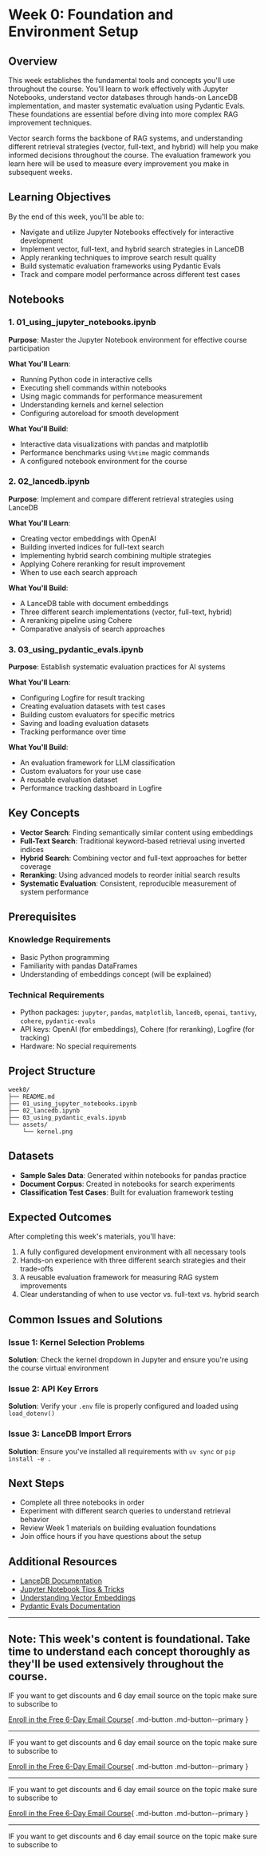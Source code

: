 # Week 0: Foundation and Environment Setup

## Overview

This week establishes the fundamental tools and concepts you'll use throughout the course. You'll learn to work effectively with Jupyter Notebooks, understand vector databases through hands-on LanceDB implementation, and master systematic evaluation using Pydantic Evals. These foundations are essential before diving into more complex RAG improvement techniques.

Vector search forms the backbone of RAG systems, and understanding different retrieval strategies (vector, full-text, and hybrid) will help you make informed decisions throughout the course. The evaluation framework you learn here will be used to measure every improvement you make in subsequent weeks.

## Learning Objectives

By the end of this week, you'll be able to:

- Navigate and utilize Jupyter Notebooks effectively for interactive development
- Implement vector, full-text, and hybrid search strategies in LanceDB
- Apply reranking techniques to improve search result quality
- Build systematic evaluation frameworks using Pydantic Evals
- Track and compare model performance across different test cases

## Notebooks

### 1. 01_using_jupyter_notebooks.ipynb

**Purpose**: Master the Jupyter Notebook environment for effective course participation

**What You'll Learn**:

- Running Python code in interactive cells
- Executing shell commands within notebooks
- Using magic commands for performance measurement
- Understanding kernels and kernel selection
- Configuring autoreload for smooth development

**What You'll Build**:

- Interactive data visualizations with pandas and matplotlib
- Performance benchmarks using `%%time` magic commands
- A configured notebook environment for the course

### 2. 02_lancedb.ipynb

**Purpose**: Implement and compare different retrieval strategies using LanceDB

**What You'll Learn**:

- Creating vector embeddings with OpenAI
- Building inverted indices for full-text search
- Implementing hybrid search combining multiple strategies
- Applying Cohere reranking for result improvement
- When to use each search approach

**What You'll Build**:

- A LanceDB table with document embeddings
- Three different search implementations (vector, full-text, hybrid)
- A reranking pipeline using Cohere
- Comparative analysis of search approaches

### 3. 03_using_pydantic_evals.ipynb

**Purpose**: Establish systematic evaluation practices for AI systems

**What You'll Learn**:

- Configuring Logfire for result tracking
- Creating evaluation datasets with test cases
- Building custom evaluators for specific metrics
- Saving and loading evaluation datasets
- Tracking performance over time

**What You'll Build**:

- An evaluation framework for LLM classification
- Custom evaluators for your use case
- A reusable evaluation dataset
- Performance tracking dashboard in Logfire

## Key Concepts

- **Vector Search**: Finding semantically similar content using embeddings
- **Full-Text Search**: Traditional keyword-based retrieval using inverted indices
- **Hybrid Search**: Combining vector and full-text approaches for better coverage
- **Reranking**: Using advanced models to reorder initial search results
- **Systematic Evaluation**: Consistent, reproducible measurement of system performance

## Prerequisites

### Knowledge Requirements

- Basic Python programming
- Familiarity with pandas DataFrames
- Understanding of embeddings concept (will be explained)

### Technical Requirements

- Python packages: `jupyter`, `pandas`, `matplotlib`, `lancedb`, `openai`, `tantivy`, `cohere`, `pydantic-evals`
- API keys: OpenAI (for embeddings), Cohere (for reranking), Logfire (for tracking)
- Hardware: No special requirements

## Project Structure

```
week0/
├── README.md
├── 01_using_jupyter_notebooks.ipynb
├── 02_lancedb.ipynb
├── 03_using_pydantic_evals.ipynb
└── assets/
    └── kernel.png
```

## Datasets

- **Sample Sales Data**: Generated within notebooks for pandas practice
- **Document Corpus**: Created in notebooks for search experiments
- **Classification Test Cases**: Built for evaluation framework testing

## Expected Outcomes

After completing this week's materials, you'll have:

1. A fully configured development environment with all necessary tools
2. Hands-on experience with three different search strategies and their trade-offs
3. A reusable evaluation framework for measuring RAG system improvements
4. Clear understanding of when to use vector vs. full-text vs. hybrid search

## Common Issues and Solutions

### Issue 1: Kernel Selection Problems

**Solution**: Check the kernel dropdown in Jupyter and ensure you're using the course virtual environment

### Issue 2: API Key Errors

**Solution**: Verify your `.env` file is properly configured and loaded using `load_dotenv()`

### Issue 3: LanceDB Import Errors

**Solution**: Ensure you've installed all requirements with `uv sync` or `pip install -e .`

## Next Steps

- Complete all three notebooks in order
- Experiment with different search queries to understand retrieval behavior
- Review Week 1 materials on building evaluation foundations
- Join office hours if you have questions about the setup

## Additional Resources

- [LanceDB Documentation](https://lancedb.github.io/lancedb/)
- [Jupyter Notebook Tips & Tricks](https://www.dataquest.io/blog/jupyter-notebook-tips-tricks-shortcuts/)
- [Understanding Vector Embeddings](https://www.pinecone.io/learn/vector-embeddings/)
- [Pydantic Evals Documentation](https://docs.pydantic.dev/latest/)

---

## **Note**: This week's content is foundational. Take time to understand each concept thoroughly as they'll be used extensively throughout the course.

IF you want to get discounts and 6 day email source on the topic make sure to subscribe to

[Enroll in the Free 6-Day Email Course](https://improvingrag.com/){ .md-button .md-button--primary }

---

IF you want to get discounts and 6 day email source on the topic make sure to subscribe to

[Enroll in the Free 6-Day Email Course](https://improvingrag.com/){ .md-button .md-button--primary }

---

IF you want to get discounts and 6 day email source on the topic make sure to subscribe to

[Enroll in the Free 6-Day Email Course](https://improvingrag.com/){ .md-button .md-button--primary }

---

IF you want to get discounts and 6 day email source on the topic make sure to subscribe to

<script async data-uid="010fd9b52b" src="https://fivesixseven.kit.com/010fd9b52b/index.js"></script>
